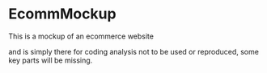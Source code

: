 # EcommMockup
This is a mockup of an ecommerce website

and is simply there for coding analysis not to be used or reproduced, some key parts will be missing.
